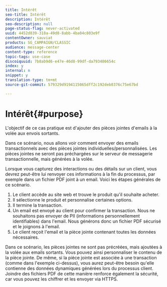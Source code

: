 ```yaml
---
title: Intérêt
seo-title: Intérêt
description: Intérêt
seo-description: null
page-status-flag: never-activated
uuid: 4452d839-318a-49d8-8abb-4ba04c803e9f
contentOwner: sauviat
products: SG_CAMPAIGN/CLASSIC
audience: message-center
content-type: reference
topic-tags: use-case
discoiquuid: 7b8ab9d6-e47e-46d8-99df-da793486654c
index: y
internal: n
snippet: y
translation-type: tm+mt
source-git-commit: 579329d9194115065dff2c192deb0376c75e67bd

---
```



# Intérêt{#purpose}

L&#39;objectif de ce cas pratique est d&#39;ajouter des pièces jointes d&#39;emails à la volée aux envois sortants.

Dans ce scénario, nous allons voir comment envoyer des emails transactionnels avec des pièces jointes individuelles/personnalisées. Les pièces jointes ne seront pas préchargées sur le serveur de messagerie transactionnelle, mais générées à la volée.

Lorsque vous capturez des interactions ou des détails sur un client, vous devrez peut-être lui renvoyer ces informations à la fin du processus, par exemple dans un fichier PDF joint à un email. Voici les étapes générales de ce scénario.

1. Le client accède au site web et trouve le produit qu&#39;il souhaite acheter.
1. Il sélectionne le produit et personnalise certaines options.
1. Il termine la transaction.
1. Un email est envoyé au client pour confirmer la transaction. Nous ne souhaitons pas envoyer de PII (informations personnellement identifiables) dans l&#39;email. Nous générons donc un fichier PDF sécurisé et le joignons à l&#39;email.
1. Le client reçoit l&#39;email et la pièce jointe contenant toutes les données nécessaires.

Dans ce scénario, les pièces jointes ne sont pas précréées, mais ajoutées à la volée aux emails sortants. Vous pouvez ainsi personnaliser le contenu de la pièce jointe. De même, si la pièce jointe est associée à une transaction (comme dans l&#39;exemple ci-dessus), vous aurez peut-être besoin qu&#39;elle contienne des données dynamiques générées lors du processus client. Joindre des fichiers PDF de cette manière renforce également la sécurité, car vous pouvez les chiffrer et les envoyer via HTTPS.
